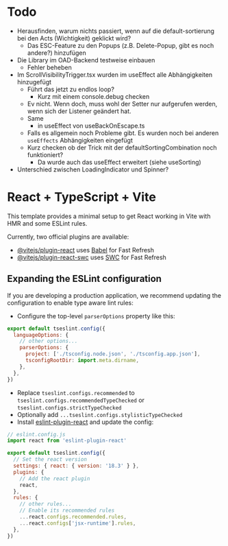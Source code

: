 # Todo
 - Herausfinden, warum nichts passiert, wenn auf die default-sortierung bei den Acts (Wichtigkeit) geklickt wird?
   - Das ESC-Feature zu den Popups (z.B. Delete-Popup, gibt es noch andere?) hinzufügen
 - Die Library im OAD-Backend testweise einbauen
   - Fehler beheben
 - Im ScrollVisibilityTrigger.tsx wurden im useEffect alle Abhängigkeiten hinzugefügt
   - Führt das jetzt zu endlos loop?
     - Kurz mit einem console.debug checken
   - Ev nicht. Wenn doch, muss wohl der Setter nur aufgerufen werden, wenn sich der Listener geändert hat.
   - Same
     - in useEffect von useBackOnEscape.ts
   - Falls es allgemein noch Probleme gibt. Es wurden noch bei anderen `useEffects` Abhängigkeiten eingefügt
   - Kurz checken ob der Trick mit der defaultSortingCombination noch funktioniert?
     - Da wurde auch das useEffect erweitert (siehe useSorting)
 - Unterschied zwischen LoadingIndicator und Spinner?

# React + TypeScript + Vite

This template provides a minimal setup to get React working in Vite with HMR and some ESLint rules.

Currently, two official plugins are available:

- [@vitejs/plugin-react](https://github.com/vitejs/vite-plugin-react/blob/main/packages/plugin-react/README.md) uses [Babel](https://babeljs.io/) for Fast Refresh
- [@vitejs/plugin-react-swc](https://github.com/vitejs/vite-plugin-react-swc) uses [SWC](https://swc.rs/) for Fast Refresh

## Expanding the ESLint configuration

If you are developing a production application, we recommend updating the configuration to enable type aware lint rules:

- Configure the top-level `parserOptions` property like this:

```js
export default tseslint.config({
  languageOptions: {
    // other options...
    parserOptions: {
      project: ['./tsconfig.node.json', './tsconfig.app.json'],
      tsconfigRootDir: import.meta.dirname,
    },
  },
})
```

- Replace `tseslint.configs.recommended` to `tseslint.configs.recommendedTypeChecked` or `tseslint.configs.strictTypeChecked`
- Optionally add `...tseslint.configs.stylisticTypeChecked`
- Install [eslint-plugin-react](https://github.com/jsx-eslint/eslint-plugin-react) and update the config:

```js
// eslint.config.js
import react from 'eslint-plugin-react'

export default tseslint.config({
  // Set the react version
  settings: { react: { version: '18.3' } },
  plugins: {
    // Add the react plugin
    react,
  },
  rules: {
    // other rules...
    // Enable its recommended rules
    ...react.configs.recommended.rules,
    ...react.configs['jsx-runtime'].rules,
  },
})
```
